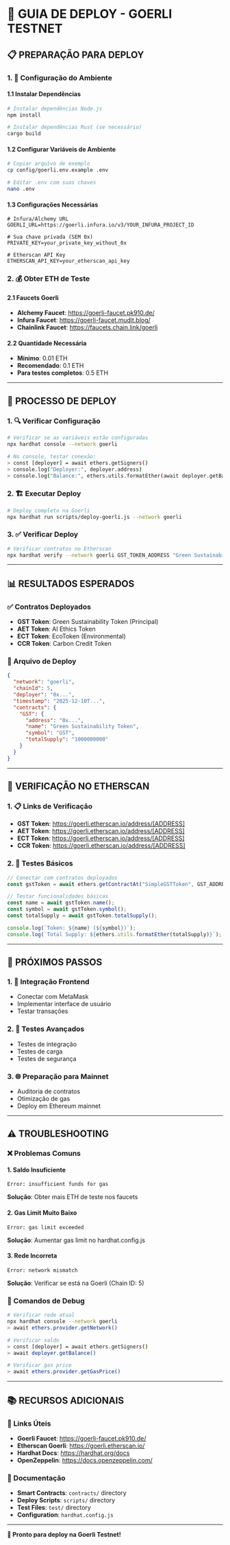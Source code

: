 # 🚀 **GUIA DE DEPLOY - GOERLI TESTNET**

## 📋 **PREPARAÇÃO PARA DEPLOY**

### **1. 🔧 Configuração do Ambiente**

#### **1.1 Instalar Dependências**
```bash
# Instalar dependências Node.js
npm install

# Instalar dependências Rust (se necessário)
cargo build
```

#### **1.2 Configurar Variáveis de Ambiente**
```bash
# Copiar arquivo de exemplo
cp config/goerli.env.example .env

# Editar .env com suas chaves
nano .env
```

#### **1.3 Configurações Necessárias**
```env
# Infura/Alchemy URL
GOERLI_URL=https://goerli.infura.io/v3/YOUR_INFURA_PROJECT_ID

# Sua chave privada (SEM 0x)
PRIVATE_KEY=your_private_key_without_0x

# Etherscan API Key
ETHERSCAN_API_KEY=your_etherscan_api_key
```

### **2. 💰 Obter ETH de Teste**

#### **2.1 Faucets Goerli**
- **Alchemy Faucet**: https://goerli-faucet.pk910.de/
- **Infura Faucet**: https://goerli-faucet.mudit.blog/
- **Chainlink Faucet**: https://faucets.chain.link/goerli

#### **2.2 Quantidade Necessária**
- **Mínimo**: 0.01 ETH
- **Recomendado**: 0.1 ETH
- **Para testes completos**: 0.5 ETH

---

## 🚀 **PROCESSO DE DEPLOY**

### **1. 🔍 Verificar Configuração**
```bash
# Verificar se as variáveis estão configuradas
npx hardhat console --network goerli

# No console, testar conexão:
> const [deployer] = await ethers.getSigners()
> console.log("Deployer:", deployer.address)
> console.log("Balance:", ethers.utils.formatEther(await deployer.getBalance()))
```

### **2. 🏗️ Executar Deploy**
```bash
# Deploy completo na Goerli
npx hardhat run scripts/deploy-goerli.js --network goerli
```

### **3. ✅ Verificar Deploy**
```bash
# Verificar contratos no Etherscan
npx hardhat verify --network goerli GST_TOKEN_ADDRESS "Green Sustainability Token" "GST" "1000000000000000000000000000" DEPLOYER_ADDRESS
```

---

## 📊 **RESULTADOS ESPERADOS**

### **✅ Contratos Deployados**
- **GST Token**: Green Sustainability Token (Principal)
- **AET Token**: AI Ethics Token
- **ECT Token**: EcoToken (Environmental)
- **CCR Token**: Carbon Credit Token

### **📄 Arquivo de Deploy**
```json
{
  "network": "goerli",
  "chainId": 5,
  "deployer": "0x...",
  "timestamp": "2025-12-10T...",
  "contracts": {
    "GST": {
      "address": "0x...",
      "name": "Green Sustainability Token",
      "symbol": "GST",
      "totalSupply": "1000000000"
    }
  }
}
```

---

## 🔗 **VERIFICAÇÃO NO ETHERSCAN**

### **1. 📋 Links de Verificação**
- **GST Token**: https://goerli.etherscan.io/address/[ADDRESS]
- **AET Token**: https://goerli.etherscan.io/address/[ADDRESS]
- **ECT Token**: https://goerli.etherscan.io/address/[ADDRESS]
- **CCR Token**: https://goerli.etherscan.io/address/[ADDRESS]

### **2. 🧪 Testes Básicos**
```javascript
// Conectar com contratos deployados
const gstToken = await ethers.getContractAt("SimpleGSTToken", GST_ADDRESS);

// Testar funcionalidades básicas
const name = await gstToken.name();
const symbol = await gstToken.symbol();
const totalSupply = await gstToken.totalSupply();

console.log(`Token: ${name} (${symbol})`);
console.log(`Total Supply: ${ethers.utils.formatEther(totalSupply)}`);
```

---

## 🎯 **PRÓXIMOS PASSOS**

### **1. 🔧 Integração Frontend**
- Conectar com MetaMask
- Implementar interface de usuário
- Testar transações

### **2. 🧪 Testes Avançados**
- Testes de integração
- Testes de carga
- Testes de segurança

### **3. 🌐 Preparação para Mainnet**
- Auditoria de contratos
- Otimização de gas
- Deploy em Ethereum mainnet

---

## ⚠️ **TROUBLESHOOTING**

### **❌ Problemas Comuns**

#### **1. Saldo Insuficiente**
```
Error: insufficient funds for gas
```
**Solução**: Obter mais ETH de teste nos faucets

#### **2. Gas Limit Muito Baixo**
```
Error: gas limit exceeded
```
**Solução**: Aumentar gas limit no hardhat.config.js

#### **3. Rede Incorreta**
```
Error: network mismatch
```
**Solução**: Verificar se está na Goerli (Chain ID: 5)

### **🔧 Comandos de Debug**
```bash
# Verificar rede atual
npx hardhat console --network goerli
> await ethers.provider.getNetwork()

# Verificar saldo
> const [deployer] = await ethers.getSigners()
> await deployer.getBalance()

# Verificar gas price
> await ethers.provider.getGasPrice()
```

---

## 📚 **RECURSOS ADICIONAIS**

### **🔗 Links Úteis**
- **Goerli Faucet**: https://goerli-faucet.pk910.de/
- **Etherscan Goerli**: https://goerli.etherscan.io/
- **Hardhat Docs**: https://hardhat.org/docs
- **OpenZeppelin**: https://docs.openzeppelin.com/

### **📖 Documentação**
- **Smart Contracts**: `contracts/` directory
- **Deploy Scripts**: `scripts/` directory
- **Test Files**: `test/` directory
- **Configuration**: `hardhat.config.js`

---

**🚀 Pronto para deploy na Goerli Testnet!**
